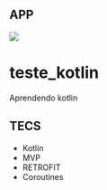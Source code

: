 ## APP

![](https://i.imgur.com/EC2SUOa.gif)

# teste_kotlin

Aprendendo kotlin

## TECS

- Kotlin
- MVP
- RETROFIT
- Coroutines
